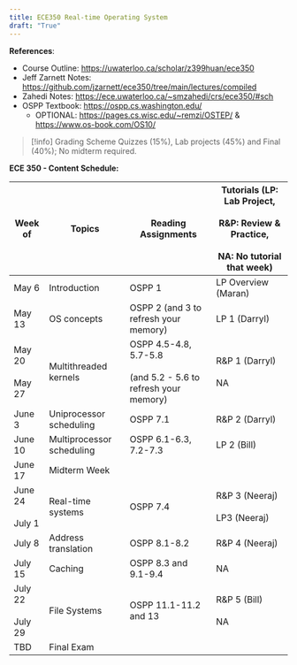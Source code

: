 ```yaml
---
title: ECE350 Real-time Operating System
draft: "True"
---
```

**References**:
- Course Outline: https://uwaterloo.ca/scholar/z399huan/ece350
- Jeff Zarnett Notes: https://github.com/jzarnett/ece350/tree/main/lectures/compiled
- Zahedi Notes: https://ece.uwaterloo.ca/~smzahedi/crs/ece350/#sch
- OSPP Textbook: https://ospp.cs.washington.edu/
	- OPTIONAL: https://pages.cs.wisc.edu/~remzi/OSTEP/ & https://www.os-book.com/OS10/

> [!info] Grading Scheme
> Quizzes (15%), Lab projects (45%) and Final (40%); No midterm required.

**ECE 350 - Content Schedule:**

| **Week of**            | **Topics**                | **Reading Assignments**                                             | **Tutorials (LP: Lab Project,**<br><br>**R&P: Review & Practice,**<br><br>**NA: No tutorial that week)** |
| ---------------------- | ------------------------- | ------------------------------------------------------------------- | -------------------------------------------------------------------------------------------------------- |
| May 6                  | Introduction              | OSPP 1                                                              | LP Overview (Maran)                                                                                      |
| May 13                 | OS concepts               | OSPP 2 (and 3 to refresh your memory)                               | LP 1 (Darryl)                                                                                            |
| May 20<br><br>May 27   | Multithreaded kernels     | OSPP 4.5-4.8, 5.7-5.8<br><br>(and 5.2 - 5.6 to refresh your memory) | R&P 1 (Darryl)<br><br>NA                                                                                 |
| June 3                 | Uniprocessor scheduling   | OSPP 7.1                                                            | R&P 2 (Darryl)                                                                                           |
| June 10                | Multiprocessor scheduling | OSPP 6.1-6.3, 7.2-7.3                                               | LP 2 (Bill)                                                                                              |
| June 17                | Midterm Week              |                                                                     |                                                                                                          |
| June 24<br><br>July 1  | Real-time systems         | OSPP 7.4                                                            | R&P 3 (Neeraj)<br><br>LP3 (Neeraj)                                                                       |
| July 8                 | Address translation       | OSPP 8.1-8.2                                                        | R&P 4 (Neeraj)                                                                                           |
| July 15                | Caching                   | OSPP 8.3 and 9.1-9.4                                                | NA                                                                                                       |
| July 22<br><br>July 29 | File Systems              | OSPP 11.1-11.2 and 13                                               | R&P 5 (Bill)<br><br>NA                                                                                   |
| TBD                    | Final Exam                |                                                                     |                                                                                                          |
